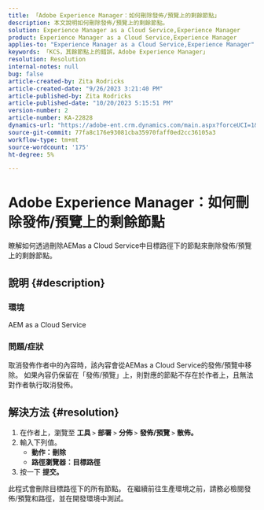 ```yaml
---
title: 「Adobe Experience Manager：如何刪除發佈/預覽上的剩餘節點」
description: 本文說明如何刪除發佈/預覽上的剩餘節點。
solution: Experience Manager as a Cloud Service,Experience Manager
product: Experience Manager as a Cloud Service,Experience Manager
applies-to: "Experience Manager as a Cloud Service,Experience Manager"
keywords: 「KCS，其餘節點上的錯誤，Adobe Experience Manager」
resolution: Resolution
internal-notes: null
bug: false
article-created-by: Zita Rodricks
article-created-date: "9/26/2023 3:21:40 PM"
article-published-by: Zita Rodricks
article-published-date: "10/20/2023 5:15:51 PM"
version-number: 2
article-number: KA-22828
dynamics-url: "https://adobe-ent.crm.dynamics.com/main.aspx?forceUCI=1&pagetype=entityrecord&etn=knowledgearticle&id=b0a2895e-805c-ee11-be6f-6045bd006b4b"
source-git-commit: 77fa8c176e93081cba35970faff0ed2cc36105a3
workflow-type: tm+mt
source-wordcount: '175'
ht-degree: 5%

---
```


# Adobe Experience Manager：如何刪除發佈/預覽上的剩餘節點


瞭解如何透過刪除AEMas a Cloud Service中目標路徑下的節點來刪除發佈/預覽上的剩餘節點。

## 說明 {#description}


### <b>環境</b>

AEM as a Cloud Service



### <b>問題/症狀</b>

取消發佈作者中的內容時，該內容會從AEMas a Cloud Service的發佈/預覽中移除。 如果內容仍保留在「發佈/預覽」上，則對應的節點不存在於作者上，且無法對作者執行取消發佈。






## 解決方法 {#resolution}


1. 在作者上，瀏覽至 <b>工具 </b>`>`  <b>部署</b> `>` <b> 分佈 </b>`>`  <b>發佈/預覽 </b>`>`  <b>散佈。</b>
2. 輸入下列值。
   - <b>動作：刪除</b>
   - <b>路徑瀏覽器：目標路徑</b>
3. 按一下 <b>提交。</b>


此程式會刪除目標路徑下的所有節點。 在繼續前往生產環境之前，請務必檢閱發佈/預覽和路徑，並在開發環境中測試。
